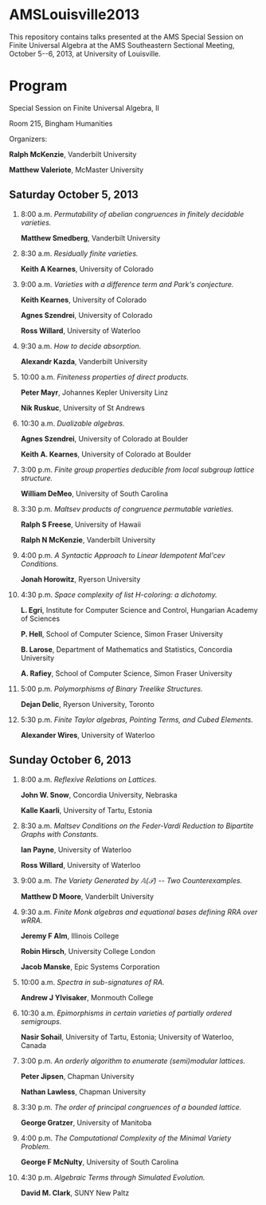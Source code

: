 AMSLouisville2013
=================
This repository contains talks presented at the AMS Special Session on Finite Universal Algebra at the AMS Southeastern Sectional Meeting, October 5--6, 2013, at University of Louisville.


Program
=======
Special Session on Finite Universal Algebra, II

Room 215, Bingham Humanities

Organizers: 

**Ralph McKenzie**,  Vanderbilt University

**Matthew Valeriote**,  McMaster University


Saturday October 5, 2013
------------------------
1.  8:00 a.m. *Permutability of abelian congruences in finitely decidable varieties.* 
    
    **Matthew Smedberg**, Vanderbilt University 

2.  8:30 a.m. *Residually finite varieties.* 

    **Keith A Kearnes**, University of Colorado

3.  9:00 a.m. *Varieties with a difference term and Park's conjecture.* 

    **Keith Kearnes**, University of Colorado

    **Agnes Szendrei**, University of Colorado

    **Ross Willard**, University of Waterloo

4.  9:30 a.m. *How to decide absorption.* 

    **Alexandr Kazda**, Vanderbilt University

5.  10:00 a.m. *Finiteness properties of direct products.*

    **Peter Mayr**, Johannes Kepler University Linz

    **Nik Ruskuc**, University of St Andrews

6.  10:30 a.m. *Dualizable algebras.*

    **Agnes Szendrei**, University of Colorado at Boulder

    **Keith A. Kearnes**, University of Colorado at Boulder

7.  3:00 p.m. *Finite group properties deducible from local subgroup lattice structure.*

    **William DeMeo**, University of South Carolina

8.  3:30 p.m. *Maltsev products of congruence permutable varieties.*

    **Ralph S Freese**, University of Hawaii

    **Ralph N McKenzie**, Vanderbilt University

9.  4:00 p.m. *A Syntactic Approach to Linear Idempotent Mal'cev Conditions.*

    **Jonah Horowitz**, Ryerson University

10. 4:30 p.m. *Space complexity of list H-coloring: a dichotomy.* 

    **L. Egri**,  Institute for Computer Science and Control, Hungarian Academy of Sciences

    **P. Hell**,  School of Computer Science, Simon Fraser University

    **B. Larose**,  Department of Mathematics and Statistics, Concordia University 

    **A. Rafiey**,  School of Computer Science, Simon Fraser University 

10. 5:00 p.m. *Polymorphisms of Binary Treelike Structures.* 

    **Dejan Delic**,  Ryerson University, Toronto

10. 5:30 p.m. *Finite Taylor algebras, Pointing Terms, and Cubed Elements.* 

    **Alexander Wires**,  University of Waterloo


Sunday October 6, 2013
----------------------
1. 8:00 a.m. *Reflexive Relations on Lattices.* 

    **John W. Snow**,  Concordia University, Nebraska 

    **Kalle Kaarli**,  University of Tartu, Estonia

10. 8:30 a.m. *Maltsev Conditions on the Feder-Vardi Reduction to Bipartite Graphs with Constants.* 

    **Ian Payne**,  University of Waterloo

    **Ross Willard**,  University of Waterloo

10. 9:00 a.m. *The Variety Generated by $\mathbb{A}(\mathcal{T})$ -- Two Counterexamples.* 

    **Matthew D Moore**,  Vanderbilt University

10. 9:30 a.m. *Finite Monk algebras and equational bases defining RRA over wRRA.* 

    **Jeremy F Alm**,  Illinois College

    **Robin Hirsch**,  University College London

    **Jacob Manske**,  Epic Systems Corporation

10. 10:00 a.m. *Spectra in sub-signatures of RA.* 

    **Andrew J Ylvisaker**,  Monmouth College

10. 10:30 a.m. *Epimorphisms in certain varieties of partially ordered semigroups.* 

    **Nasir Sohail**,  University of Tartu, Estonia; University of Waterloo, Canada

10. 3:00 p.m. *An orderly algorithm to enumerate (semi)modular lattices.* 

    **Peter Jipsen**,  Chapman University

    **Nathan Lawless**,  Chapman University

10. 3:30 p.m. *The order of principal congruences of a bounded lattice.* 

    **George Gratzer**,  University of Manitoba

10. 4:00 p.m. *The Computational Complexity of the Minimal Variety Problem.* 

    **George F McNulty**,  University of South Carolina

10. 4:30 p.m. *Algebraic Terms through Simulated Evolution.* 

    **David M. Clark**,  SUNY New Paltz
